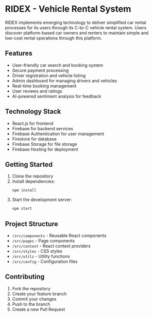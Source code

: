 # RIDEX - Vehicle Rental System

RIDEX implements emerging technology to deliver simplified car rental processes for its users through its C-to-C vehicle rental system. Users discover platform-based car owners and renters to maintain simple and low-cost rental operations through this platform.

## Features

- User-friendly car search and booking system
- Secure payment processing
- Driver registration and vehicle listing
- Admin dashboard for managing drivers and vehicles
- Real-time booking management
- User reviews and ratings
- AI-powered sentiment analysis for feedback

## Technology Stack

- React.js for frontend
- Firebase for backend services
- Firebase Authentication for user management
- Firestore for database
- Firebase Storage for file storage
- Firebase Hosting for deployment

## Getting Started

1. Clone the repository
2. Install dependencies:
   ```bash
   npm install
   ```
3. Start the development server:
   ```bash
   npm start
   ```

## Project Structure

- `/src/components` - Reusable React components
- `/src/pages` - Page components
- `/src/context` - React context providers
- `/src/styles` - CSS styles
- `/src/utils` - Utility functions
- `/src/config` - Configuration files

## Contributing

1. Fork the repository
2. Create your feature branch
3. Commit your changes
4. Push to the branch
5. Create a new Pull Request 